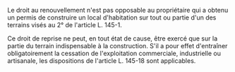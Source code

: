   
Le droit au renouvellement n'est pas opposable au propriétaire qui a obtenu un permis de construire un local d'habitation sur tout ou partie d'un des terrains visés au 2° de l'article L. 145-1.   

  
Ce droit de reprise ne peut, en tout état de cause, être exercé que sur la partie du terrain indispensable à la construction. S'il a pour effet d'entraîner obligatoirement la cessation de l'exploitation commerciale, industrielle ou artisanale, les dispositions de l'article L. 145-18 sont applicables.  
